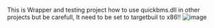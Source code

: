 This is Wrapper and testing project how to use quickbms.dll in other projects but be carefull, It need to be set to targetbuil to x86!!
![image](https://github.com/michalss/RESMBinaryMethods/assets/1000729/fad8a046-5e92-4268-9be3-d8b7ff8e9fc3)

